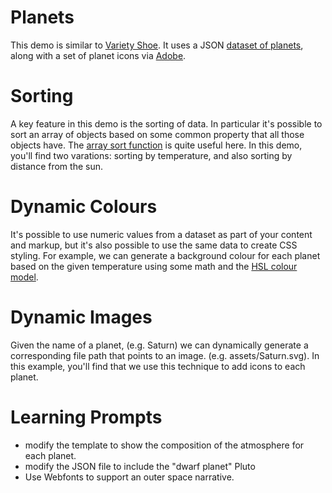 # Planets
This demo is similar to [Variety Shoe](https://github.com/ixd-system-design/variety-shoe). It uses a JSON [dataset of planets](https://www.mongodb.com/docs/atlas/sample-data/sample-guides/), along with a set of planet icons via [Adobe](https://stock.adobe.com/ca/). 

# Sorting
A key feature in this demo is the sorting of data. In particular it's possible to sort an array of objects based on some common property that all those objects have. The [array sort function](https://developer.mozilla.org/en-US/docs/Web/JavaScript/Reference/Global_Objects/Array/sort) is quite useful here. In this demo, you'll find two varations: sorting by temperature, and also sorting by distance from the sun.

# Dynamic Colours
It's possible to use numeric values from a dataset as part of your content and markup, but it's also possible to use the same data to create CSS styling. For example, we can generate a background colour for each planet based on the given temperature using some math and the [HSL colour model](https://developer.mozilla.org/en-US/docs/Web/CSS/color_value/hsl). 

# Dynamic Images
Given the name of a planet, (e.g. Saturn) we can dynamically generate a corresponding file path that points to an image. (e.g. assets/Saturn.svg). In this example, you'll find that we use this technique to add icons to each planet.

# Learning Prompts
- modify the template to show the composition of the atmosphere for each planet.
- modify the JSON file to include the "dwarf planet" Pluto
- Use Webfonts to support an outer space narrative.